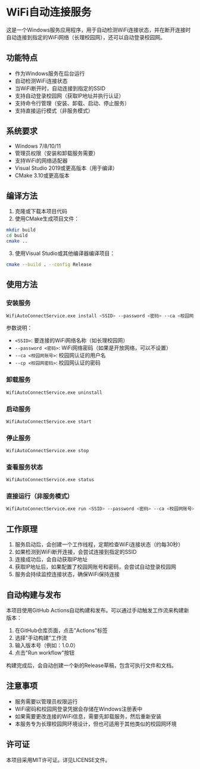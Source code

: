 # WiFi自动连接服务

这是一个Windows服务应用程序，用于自动检测WiFi连接状态，并在断开连接时自动连接到指定的WiFi网络（长理校园网），还可以自动登录校园网。

## 功能特点

- 作为Windows服务在后台运行
- 自动检测WiFi连接状态
- 当WiFi断开时，自动连接到指定的SSID
- 支持自动登录校园网（获取IP地址并执行认证）
- 支持命令行管理（安装、卸载、启动、停止服务）
- 支持直接运行模式（非服务模式）

## 系统要求

- Windows 7/8/10/11
- 管理员权限（安装和卸载服务需要）
- 支持WiFi的网络适配器
- Visual Studio 2019或更高版本（用于编译）
- CMake 3.10或更高版本

## 编译方法

1. 克隆或下载本项目代码
2. 使用CMake生成项目文件：

```bash
mkdir build
cd build
cmake ..
```

3. 使用Visual Studio或其他编译器编译项目：

```bash
cmake --build . --config Release
```

## 使用方法

### 安装服务

```bash
WifiAutoConnectService.exe install <SSID> --password <密码> --ca <校园网账号> --cp <校园网密码>
```

参数说明：
- `<SSID>`: 要连接的WiFi网络名称（如长理校园网）
- `--password <密码>`: WiFi网络密码（如果是开放网络，可以不设置）
- `--ca <校园网账号>`: 校园网认证的用户名
- `--cp <校园网密码>`: 校园网认证的密码

### 卸载服务

```bash
WifiAutoConnectService.exe uninstall
```

### 启动服务

```bash
WifiAutoConnectService.exe start
```

### 停止服务

```bash
WifiAutoConnectService.exe stop
```

### 查看服务状态

```bash
WifiAutoConnectService.exe status
```

### 直接运行（非服务模式）

```bash
WifiAutoConnectService.exe run <SSID> --password <密码> --ca <校园网账号> --cp <校园网密码>
```

## 工作原理

1. 服务启动后，会创建一个工作线程，定期检查WiFi连接状态（约每30秒）
2. 如果检测到WiFi断开连接，会尝试连接到指定的SSID
3. 连接成功后，会自动获取IP地址
4. 获取IP地址后，如果配置了校园网账号和密码，会尝试自动登录校园网
5. 服务会持续监控连接状态，确保WiFi保持连接

## 自动构建与发布

本项目使用GitHub Actions自动构建和发布。可以通过手动触发工作流来构建新版本：

1. 在GitHub仓库页面，点击"Actions"标签
2. 选择"手动构建"工作流
3. 输入版本号（例如：1.0.0）
4. 点击"Run workflow"按钮

构建完成后，会自动创建一个新的Release草稿，包含可执行文件和文档。

## 注意事项

- 服务需要以管理员权限运行
- WiFi密码和校园网登录凭据会存储在Windows注册表中
- 如果需要更改连接的WiFi信息，需要先卸载服务，然后重新安装
- 本服务专为长理校园网环境设计，但也可适用于其他类似的校园网环境

## 许可证

本项目采用MIT许可证。详见LICENSE文件。